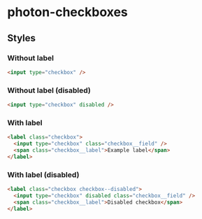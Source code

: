 # photon-checkboxes

## Styles

### Without label

```html
<input type="checkbox" />
```

### Without label (disabled)

```html
<input type="checkbox" disabled />
```

### With label

```html
<label class="checkbox">
  <input type="checkbox" class="checkbox__field" />
  <span class="checkbox__label">Example label</span>
</label>
```

### With label (disabled)

```html
<label class="checkbox checkbox--disabled">
  <input type="checkbox" disabled class="checkbox__field" />
  <span class="checkbox__label">Disabled checkbox</span>
</label>
```
